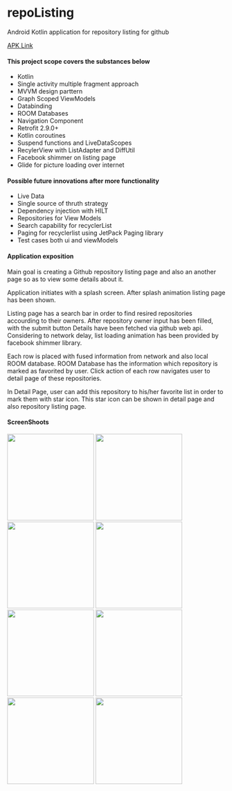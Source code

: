 # repoListing
Android Kotlin application for repository listing for github

[APK Link](https://drive.google.com/file/d/1mm8JB28nzSraKZ_Fm3KKdjM7dLMxtYSv/view?usp=sharing)

#### This project scope covers the substances below
* Kotlin 
* Single activity multiple fragment approach
* MVVM design parttern
* Graph Scoped ViewModels
* Databinding
* ROOM Databases
* Navigation Component
* Retrofit 2.9.0+
* Kotlin coroutines
* Suspend functions and LiveDataScopes
* RecylerView with ListAdapter and DiffUtil
* Facebook shimmer on listing page
* Glide for picture loading over internet

#### Possible future innovations after more functionality
* Live Data
* Single source of thruth strategy
* Dependency injection with HILT
* Repositories for View Models
* Search capability for recyclerList
* Paging for recyclerlist using JetPack Paging library
* Test cases both ui and viewModels

#### Application exposition
Main goal is creating a Github repository listing page and also an another page so as to view some details about it. 

Application initiates with a splash screen. After splash animation listing page has been shown. 

Listing page has a search bar in order to find resired repositories accourding to their owners. After repository owner input has been filled, with the submit button 
Details have been fetched via github web api. Considering to network delay, list loading animation has been provided by facebook shimmer library. 

Each row is placed with fused information from network and also local ROOM database. ROOM Database has the information which repository is marked as favorited by user.
Click action of each row navigates user to detail page of these repositories.

In Detail Page, user can add this repository to his/her favorite list in order to mark them with star icon. This star icon can be shown in detail page and also repository listing page.

#### ScreenShoots
<img src="https://github.com/AttilaAKINCI/repoListing/blob/legacy/app/appScreenShoots/device-2020-09-27-141948.png" width="200">   <img src="https://github.com/AttilaAKINCI/repoListing/blob/legacy/app/appScreenShoots/device-2020-09-27-142009.png" width="200">   <img src="https://github.com/AttilaAKINCI/repoListing/blob/legacy/app/appScreenShoots/device-2020-09-27-142147.png" width="200">   <img src="https://github.com/AttilaAKINCI/repoListing/blob/legacy/app/appScreenShoots/device-2020-09-27-142037.png" width="200">   <img src="https://github.com/AttilaAKINCI/repoListing/blob/legacy/app/appScreenShoots/device-2020-09-27-142207.png" width="200">   <img src="https://github.com/AttilaAKINCI/repoListing/blob/legacy/app/appScreenShoots/device-2020-09-27-142216.png" width="200">   <img src="https://github.com/AttilaAKINCI/repoListing/blob/legacy/app/appScreenShoots/device-2020-09-27-142224.png" width="200">   <img src="https://github.com/AttilaAKINCI/repoListing/blob/legacy/app/appScreenShoots/device-2020-09-27-142251.png" width="200">


